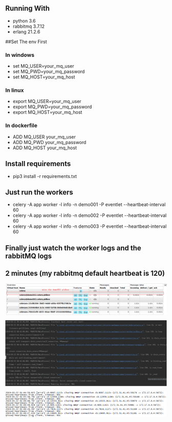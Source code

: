 ## Running With 
- python 3.6
- rabbitmq 3.7.12
- erlang 21.2.6

##Set The env First

### In windows
- set MQ_USER=your_mq_user
- set MQ_PWD=your_mq_password
- set MQ_HOST=your_mq_host

### In linux
- export MQ_USER=your_mq_user
- export MQ_PWD=your_mq_password
- export MQ_HOST=your_mq_host

### In dockerfile
- ADD MQ_USER your_mq_user
- ADD MQ_PWD your_mq_password
- ADD MQ_HOST your_mq_host

## Install requirements
- pip3 install -r requirements.txt

## Just run the workers
- celery -A app worker -l info -n demo001 -P eventlet --heartbeat-interval 60
- celery -A app worker -l info -n demo002 -P eventlet --heartbeat-interval 60
- celery -A app worker -l info -n demo003 -P eventlet --heartbeat-interval 60

## Finally just watch the worker logs and the rabbitMQ logs 
## 2 minutes (my rabbitmq default heartbeat is 120)

![MQ Miss The Worker](https://github.com/pytomtoto/celery-eventlet-cluster-test/blob/master/img/celery-rabbitmq.png)

![The Worker Error](https://github.com/pytomtoto/celery-eventlet-cluster-test/blob/master/img/celery-rabbitmq-ex.png)

![The MQ Logs](https://github.com/pytomtoto/celery-eventlet-cluster-test/blob/master/img/The-rabbitmq-log.png)

